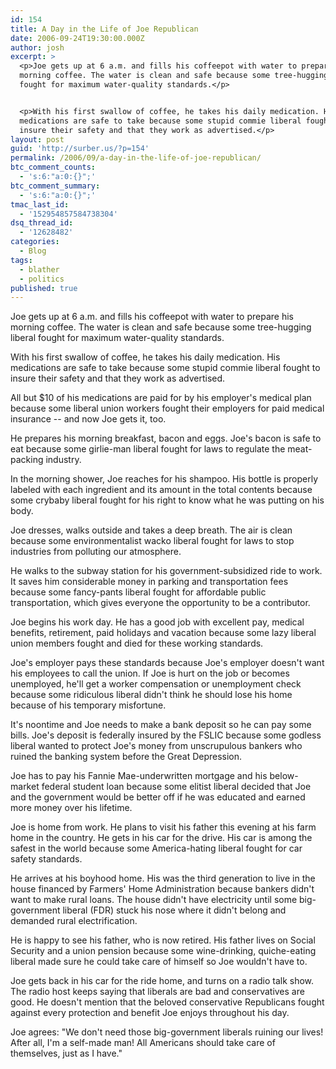 ```yaml
---
id: 154
title: A Day in the Life of Joe Republican
date: 2006-09-24T19:30:00.000Z
author: josh
excerpt: >
  <p>Joe gets up at 6 a.m. and fills his coffeepot with water to prepare his
  morning coffee. The water is clean and safe because some tree-hugging liberal
  fought for maximum water-quality standards.</p>


  <p>With his first swallow of coffee, he takes his daily medication. His
  medications are safe to take because some stupid commie liberal fought to
  insure their safety and that they work as advertised.</p>
layout: post
guid: 'http://surber.us/?p=154'
permalink: /2006/09/a-day-in-the-life-of-joe-republican/
btc_comment_counts:
  - 's:6:"a:0:{}";'
btc_comment_summary:
  - 's:6:"a:0:{}";'
tmac_last_id:
  - '152954857584738304'
dsq_thread_id:
  - '12628482'
categories:
  - Blog
tags:
  - blather
  - politics
published: true
---
```

Joe gets up at 6 a.m. and fills his coffeepot with water to prepare his morning coffee. The water is clean and safe because some tree-hugging liberal fought for maximum water-quality standards.

With his first swallow of coffee, he takes his daily medication. His medications are safe to take because some stupid commie liberal fought to insure their safety and that they work as advertised.

<!--more-->All but $10 of his medications are paid for by his employer's medical plan because some liberal union workers fought their employers for paid medical insurance -- and now Joe gets it, too.

He prepares his morning breakfast, bacon and eggs. Joe's bacon is safe to eat because some girlie-man liberal fought for laws to regulate the meat-packing industry.

In the morning shower, Joe reaches for his shampoo. His bottle is properly labeled with each ingredient and its amount in the total contents because some crybaby liberal fought for his right to know what he was putting on his body.

Joe dresses, walks outside and takes a deep breath. The air is clean because some environmentalist wacko liberal fought for laws to stop industries from polluting our atmosphere.

He walks to the subway station for his government-subsidized ride to work. It saves him considerable money in parking and transportation fees because some fancy-pants liberal fought for affordable public transportation, which gives everyone the opportunity to be a contributor.

Joe begins his work day. He has a good job with excellent pay, medical benefits, retirement, paid holidays and vacation because some lazy liberal union members fought and died for these working standards.

Joe's employer pays these standards because Joe's employer doesn't want his employees to call the union. If Joe is hurt on the job or becomes unemployed, he'll get a worker compensation or unemployment check because some ridiculous liberal didn't think he should lose his home because of his temporary misfortune.

It's noontime and Joe needs to make a bank deposit so he can pay some bills. Joe's deposit is federally insured by the FSLIC because some godless liberal wanted to protect Joe's money from unscrupulous bankers who ruined the banking system before the Great Depression.

Joe has to pay his Fannie Mae-underwritten mortgage and his below-market federal student loan because some elitist liberal decided that Joe and the government would be better off if he was educated and earned more money over his lifetime.

Joe is home from work. He plans to visit his father this evening at his farm home in the country. He gets in his car for the drive. His car is among the safest in the world because some America-hating liberal fought for car safety standards.

He arrives at his boyhood home. His was the third generation to live in the house financed by Farmers' Home Administration because bankers didn't want to make rural loans. The house didn't have electricity until some big-government liberal (FDR) stuck his nose where it didn't belong and demanded rural electrification.

He is happy to see his father, who is now retired. His father lives on Social Security and a union pension because some wine-drinking, quiche-eating liberal made sure he could take care of himself so Joe wouldn't have to.

Joe gets back in his car for the ride home, and turns on a radio talk show. The radio host keeps saying that liberals are bad and conservatives are good. He doesn't mention that the beloved conservative Republicans fought against every protection and benefit Joe enjoys throughout his day.

Joe agrees: "We don't need those big-government liberals ruining our lives! After all, I'm a self-made man! All Americans should take care of themselves, just as I have."
